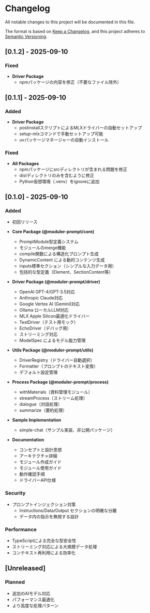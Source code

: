 # Changelog

All notable changes to this project will be documented in this file.

The format is based on [Keep a Changelog](https://keepachangelog.com/en/1.0.0/),
and this project adheres to [Semantic Versioning](https://semver.org/spec/v2.0.0.html).

## [0.1.2] - 2025-09-10

### Fixed
- **Driver Package**
  - npmパッケージの内容を修正（不要なファイル除外）

## [0.1.1] - 2025-09-10

### Added
- **Driver Package**
  - postinstallスクリプトによるMLXドライバーの自動セットアップ
  - setup-mlxコマンドで手動セットアップ可能
  - uvパッケージマネージャーの自動インストール

### Fixed
- **All Packages**
  - npmパッケージにsrcディレクトリが含まれる問題を修正
  - distディレクトリのみを含むように修正
  - Python仮想環境（.venv）をignoreに追加

## [0.1.0] - 2025-09-10

### Added
- 初回リリース
- **Core Package (@moduler-prompt/core)**
  - PromptModule型定義システム
  - モジュールのmerge機能
  - compile関数による構造化プロンプト生成
  - DynamicContent による動的コンテンツ生成
  - inputs標準セクション（シンプルな入力データ用）
  - 包括的な型定義（Element、SectionContent等）

- **Driver Package (@moduler-prompt/driver)**
  - OpenAI GPT-4/GPT-3.5対応
  - Anthropic Claude対応
  - Google Vertex AI (Gemini)対応
  - Ollama ローカルLLM対応
  - MLX Apple Silicon最適化ドライバー
  - TestDriver（テスト用モック）
  - EchoDriver（デバッグ用）
  - ストリーミング対応
  - ModelSpec によるモデル能力管理

- **Utils Package (@moduler-prompt/utils)**
  - DriverRegistry（ドライバー自動選択）
  - Formatter（プロンプトのテキスト変換）
  - デフォルト設定管理

- **Process Package (@moduler-prompt/process)**
  - withMaterials（資料管理モジュール）
  - streamProcess（ストリーム処理）
  - dialogue（対話処理）
  - summarize（要約処理）

- **Sample Implementation**
  - simple-chat（サンプル実装、非公開パッケージ）

- **Documentation**
  - コンセプトと設計思想
  - アーキテクチャ詳細
  - モジュール作成ガイド
  - モジュール使用ガイド
  - 動作確認手順
  - ドライバーAPI仕様

### Security
- プロンプトインジェクション対策
  - Instructions/Data/Output セクションの明確な分離
  - データ内の指示を無視する設計

### Performance
- TypeScriptによる完全な型安全性
- ストリーミング対応による大規模データ処理
- コンテキスト再利用による効率化

## [Unreleased]
### Planned
- 追加のAIモデル対応
- パフォーマンス最適化
- より高度な処理パターン